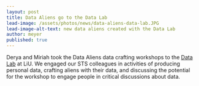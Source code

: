 ```yaml
---
layout: post
title: Data Aliens go to the Data Lab
lead-image: /assets/photos/news/data-aliens-data-lab.JPG
lead-image-alt-text: new data aliens created with the Data Lab
author: meyer
published: true
---
```


Derya and Miriah took the Data Aliens data crafting workshops to the [Data Lab](https://liu.se/en/organisation/liu/tema/temas-datalab) at LiU. We engaged our STS colleagues in activities of producing personal data, crafting aliens with their data, and discussing the potential for the workshop to engage people in critical discussions about data.